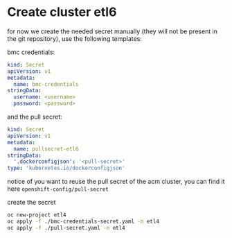 # Create cluster etl6

for now we create the needed secret manually (they will not be present in the git repository), use the following templates:

bmc credentials:

```yaml
kind: Secret
apiVersion: v1
metadata:
  name: bmc-credentials
stringData: 
  username: <username>
  password: <password>
```

and the pull secret:

```yaml
kind: Secret
apiVersion: v1
metadata:
  name: pullsecret-etl6
stringData:
  '.dockerconfigjson': '<pull-secret>'
type: 'kubernetes.io/dockerconfigjson'
```

notice of you want to reuse the pull secret of the acm cluster, you can find it here `openshift-config/pull-secret`

create the secret

```sh
oc new-project etl4
oc apply -f ./bmc-credentials-secret.yaml -n etl4
oc apply -f ./pull-secret.yaml -n etl4
```
